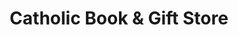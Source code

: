 ---
title: "Catholic Book & Gift Store"
url: /tulsa/catholic-book-and-gift-store/
shop: religion
---